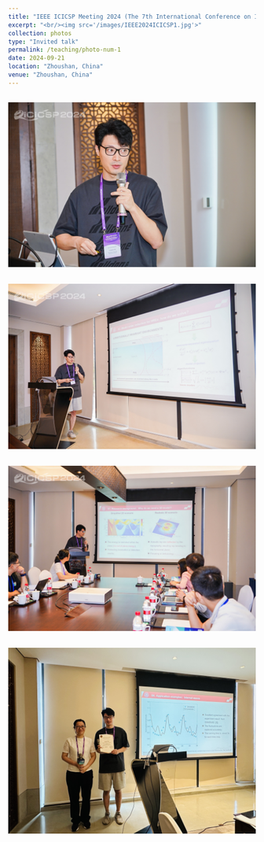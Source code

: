 ```yaml
---
title: "IEEE ICICSP Meeting 2024 (The 7th International Conference on Information Communication and Signal Processing)"
excerpt: "<br/><img src='/images/IEEE2024ICICSP1.jpg'>"
collection: photos
type: "Invited talk"
permalink: /teaching/photo-num-1
date: 2024-09-21
location: "Zhoushan, China"
venue: "Zhoushan, China"
---
```


<br/><img src='/images/IEEE2024ICICSP1.jpg'>

<br/><img src='/images/IEEE2024ICICSP2.jpg'>

<br/><img src='/images/IEEE2024ICICSP3.jpg'>

<br/><img src='/images/IEEE2024ICICSP4.jpg'>

